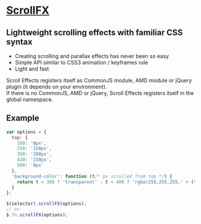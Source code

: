 # [ScrollFX](http://indamix.github.io/ScrollFX/)
## Lightweight scrolling effects with familiar CSS syntax

+ Creating scrolling and parallax effects has never been so easy
+ Simple API similar to CSS3 animation / keyframes rule
+ Light and fast


Scroll Effects registers itself as CommonJS module, AMD module or jQuery plugin (it depends on your environment).  
If there is no CommonJS, AMD or jQuery, Scroll Effects registers itself in the global namespace.

## Example
```javascript
var options = {
  top: {
    100: '0px',
    250: '150px',
    300: '200px',
    420: '150px',
    500: '0px'
  },
  'background-color': function (t/* px scrolled from top */) {
    return t < 300 ? 'transparent' : t < 400 ? 'rgba(255,255,255,' + (t - 300) / 100 + ')' : '#fff';
  }
};

$(selector).scrollFX(options);
// or
$.fn.scrollFX(options);
```
